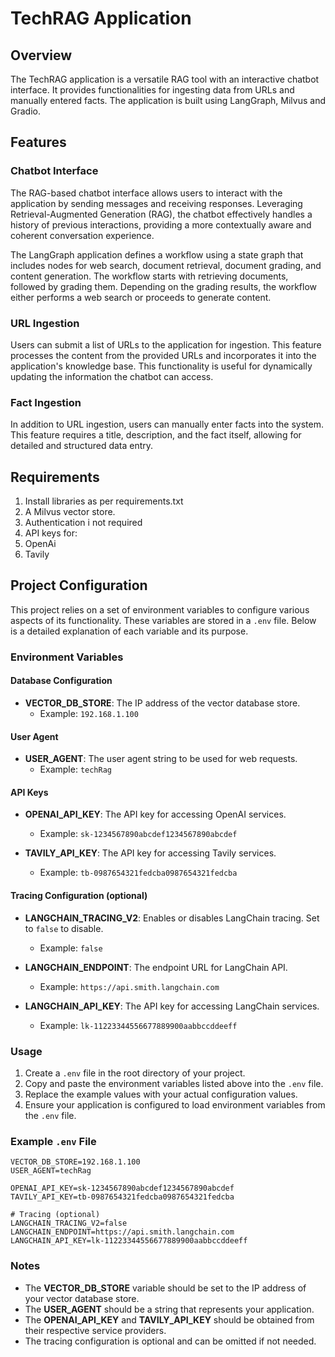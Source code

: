 # TechRAG Application

## Overview

The TechRAG application is a versatile RAG tool with an interactive chatbot interface. It provides functionalities for ingesting data from URLs and manually entered facts. The application is built using LangGraph, Milvus and Gradio.

## Features

### Chatbot Interface

The RAG-based chatbot interface allows users to interact with the application by sending messages and receiving responses. Leveraging Retrieval-Augmented Generation (RAG), the chatbot effectively handles a history of previous interactions, providing a more contextually aware and coherent conversation experience.

The LangGraph application defines a workflow using a state graph that includes nodes for web search, document retrieval, document grading, and content generation. The workflow starts with retrieving documents, followed by grading them. Depending on the grading results, the workflow either performs a web search or proceeds to generate content.

### URL Ingestion

Users can submit a list of URLs to the application for ingestion. This feature processes the content from the provided URLs and incorporates it into the application's knowledge base. This functionality is useful for dynamically updating the information the chatbot can access.

### Fact Ingestion

In addition to URL ingestion, users can manually enter facts into the system. This feature requires a title, description, and the fact itself, allowing for detailed and structured data entry.


## Requirements

1. Install libraries as per requirements.txt
2. A Milvus vector store.  
  1. Authentication i not required
3. API keys for:
  1. OpenAi
  2. Tavily


## Project Configuration

This project relies on a set of environment variables to configure various aspects of its functionality. These variables are stored in a `.env` file. Below is a detailed explanation of each variable and its purpose.

### Environment Variables

#### Database Configuration

- **VECTOR_DB_STORE**: The IP address of the vector database store.
  - Example: `192.168.1.100`

#### User Agent

- **USER_AGENT**: The user agent string to be used for web requests.
  - Example: `techRag`

#### API Keys

- **OPENAI_API_KEY**: The API key for accessing OpenAI services.
  - Example: `sk-1234567890abcdef1234567890abcdef`

- **TAVILY_API_KEY**: The API key for accessing Tavily services.
  - Example: `tb-0987654321fedcba0987654321fedcba`

#### Tracing Configuration (optional)

- **LANGCHAIN_TRACING_V2**: Enables or disables LangChain tracing. Set to `false` to disable.
  - Example: `false`

- **LANGCHAIN_ENDPOINT**: The endpoint URL for LangChain API.
  - Example: `https://api.smith.langchain.com`

- **LANGCHAIN_API_KEY**: The API key for accessing LangChain services.
  - Example: `lk-11223344556677889900aabbccddeeff`

### Usage

1. Create a `.env` file in the root directory of your project.
2. Copy and paste the environment variables listed above into the `.env` file.
3. Replace the example values with your actual configuration values.
4. Ensure your application is configured to load environment variables from the `.env` file.

### Example `.env` File

```env
VECTOR_DB_STORE=192.168.1.100
USER_AGENT=techRag

OPENAI_API_KEY=sk-1234567890abcdef1234567890abcdef
TAVILY_API_KEY=tb-0987654321fedcba0987654321fedcba

# Tracing (optional)
LANGCHAIN_TRACING_V2=false
LANGCHAIN_ENDPOINT=https://api.smith.langchain.com
LANGCHAIN_API_KEY=lk-11223344556677889900aabbccddeeff
```

### Notes

- The **VECTOR_DB_STORE** variable should be set to the IP address of your vector database store.
- The **USER_AGENT** should be a string that represents your application.
- The **OPENAI_API_KEY** and **TAVILY_API_KEY** should be obtained from their respective service providers.
- The tracing configuration is optional and can be omitted if not needed.

